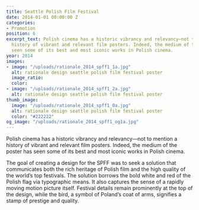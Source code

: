 ```yaml
---
title: Seattle Polish Film Festival
date: 2014-01-01 00:00:00 Z
categories:
- Promotion
position: 6
excerpt_text: Polish cinema has a historic vibrancy and relevancy—not to mention a
  history of vibrant and relevant film posters. Indeed, the medium of the poster has
  seen some of its best and most iconic works in Polish cinema.
year: 2014
images:
- image: "/uploads/rationale_2014_spff1_1a.jpg"
  alt: rationale design seattle polish film festival poster
  image_ratio: 
  color: 
- image: "/uploads/rationale_2014_spff1_2a.jpg"
  alt: rationale design seattle polish film festival poster
thumb_image:
  image: "/uploads/rationale_2014_spff1_0a.jpg"
  alt: rationale design seattle polish film festival poster
  color: "#222222"
og_image: "/uploads/rationale_2014_spff1_og1a.jpg"
---
```


Polish cinema has a historic vibrancy and relevancy—not to mention a history of vibrant and relevant film posters. Indeed, the medium of the poster has seen some of its best and most iconic works in Polish cinema. 

The goal of creating a design for the SPFF was to seek a solution that communicates both the rich heritage of Polish film  and the high quality of the world’s top festivals. The solution borrows the bold white and red of the Polish flag via typographic means. It also captures the sense of a rapidly moving motion picture itself. Festival details remain prominently at the top of the design, while the bird, a symbol of Poland’s coat of arms, signifies a stamp of prestige and quality.